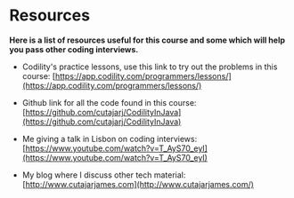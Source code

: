 # Resources

**Here is a list of resources useful for this course and some which will help you pass other coding interviews.**

-   Codility's practice lessons, use this link to try out the problems in this course:  [https://app.codility.com/programmers/lessons/](https://app.codility.com/programmers/lessons/)
    
-   Github link for all the code found in this course:  [https://github.com/cutajarj/CodilityInJava](https://github.com/cutajarj/CodilityInJava)
    
-   Me giving a talk in Lisbon on coding interviews:  [https://www.youtube.com/watch?v=T_AyS70_eyI](https://www.youtube.com/watch?v=T_AyS70_eyI)
    
-   My blog where I discuss other tech material:  [http://www.cutajarjames.com](http://www.cutajarjames.com/)
